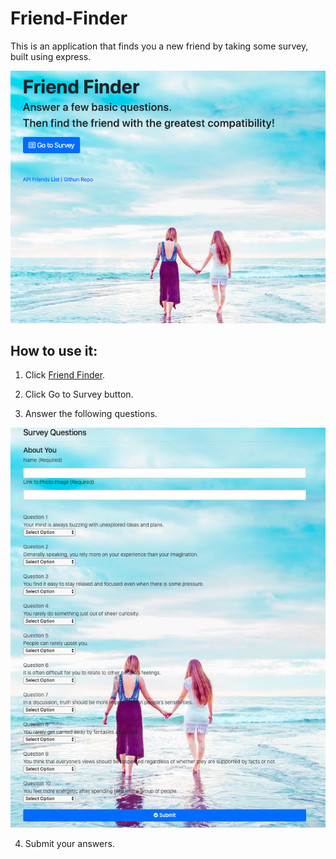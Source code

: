 # Friend-Finder

This is an application that finds you a new friend by taking some survey, built using express.

![Home Page](./app/public/img/home.png)

## How to use it:
1. Click [Friend Finder](https://friend12345.herokuapp.com/).
2. Click Go to Survey button.

3. Answer the following questions.

![Survey](./app/public/img/survey.png)

4. Submit your answers.

